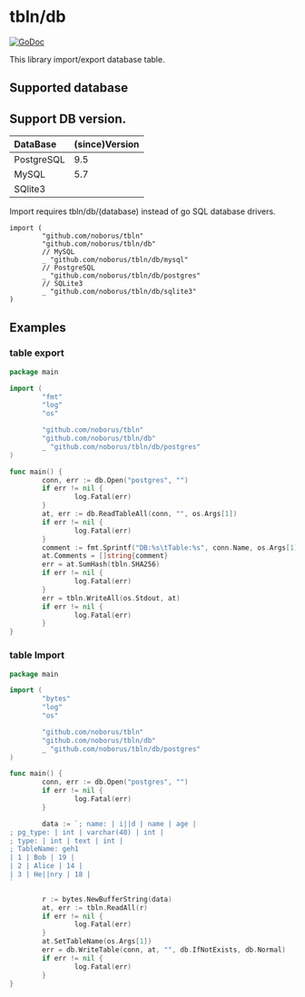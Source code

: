 # tbln/db

[![GoDoc](https://godoc.org/github.com/noborus/tbln/db?status.svg)](https://godoc.org/github.com/noborus/tbln/db)

This library import/export database table.

## Supported database

## Support DB version.

| DataBase | (since)Version |
|:-----------|:-----------|
| PostgreSQL | 9.5 |
| MySQL | 5.7 |
| SQlite3 |   |

Import requires tbln/db/(database) instead of go SQL database drivers.

```
import (
        "github.com/noborus/tbln"
        "github.com/noborus/tbln/db"
        // MySQL
        _ "github.com/noborus/tbln/db/mysql"
        // PostgreSQL
        _ "github.com/noborus/tbln/db/postgres"
        // SQLite3
        _ "github.com/noborus/tbln/db/sqlite3"
)
```

## Examples

### table export

``` go
package main

import (
        "fmt"
        "log"
        "os"

        "github.com/noborus/tbln"
        "github.com/noborus/tbln/db"
        _ "github.com/noborus/tbln/db/postgres"
)

func main() {
        conn, err := db.Open("postgres", "")
        if err != nil {
                log.Fatal(err)
        }
        at, err := db.ReadTableAll(conn, "", os.Args[1])
        if err != nil {
                log.Fatal(err)
        }
        comment := fmt.Sprintf("DB:%s\tTable:%s", conn.Name, os.Args[1])
        at.Comments = []string{comment}
        err = at.SumHash(tbln.SHA256)
        if err != nil {
                log.Fatal(err)
        }
        err = tbln.WriteAll(os.Stdout, at)
        if err != nil {
                log.Fatal(err)
        }
}
```

### table Import

``` go
package main

import (
        "bytes"
        "log"
        "os"

        "github.com/noborus/tbln"
        "github.com/noborus/tbln/db"
        _ "github.com/noborus/tbln/db/postgres"
)

func main() {
        conn, err := db.Open("postgres", "")
        if err != nil {
                log.Fatal(err)
        }

        data := `; name: | i||d | name | age |
; pg_type: | int | varchar(40) | int |
; type: | int | text | int |
; TableName: geh1
| 1 | Bob | 19 |
| 2 | Alice | 14 |
| 3 | He||nry | 18 |
`

        r := bytes.NewBufferString(data)
        at, err := tbln.ReadAll(r)
        if err != nil {
                log.Fatal(err)
        }
        at.SetTableName(os.Args[1])
        err = db.WriteTable(conn, at, "", db.IfNotExists, db.Normal)
        if err != nil {
                log.Fatal(err)
        }
}
```
